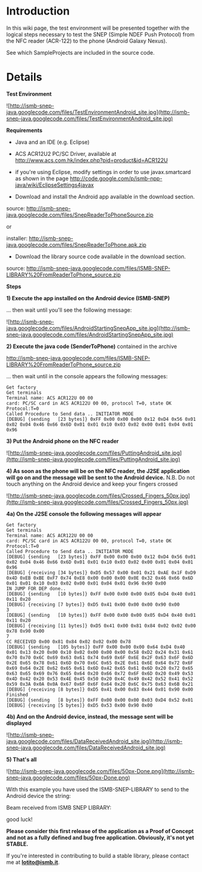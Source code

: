 # Introduction #

In this wiki page, the test environment will be presented together with the logical steps necessary to test the SNEP (Simple NDEF Push Protocol) from the NFC reader (ACR-122) to the phone (Android Galaxy Nexus).


See which SampleProjects are included in the source code.

# Details #

**Test Environment**

![http://ismb-snep-java.googlecode.com/files/TestEnvironmentAndroid_site.jpg](http://ismb-snep-java.googlecode.com/files/TestEnvironmentAndroid_site.jpg)


**Requirements**

- Java and an IDE (e.g. Eclipse)


- ACS ACR12U2 PC/SC Driver,
available at http://www.acs.com.hk/index.php?pid=product&id=ACR122U


- if you're using Eclipse, modify settings in order to use javax.smartcard
as shown in the page http://code.google.com/p/ismb-npp-java/wiki/EclipseSettings4javax


- Download and install the Android app available in the download section.

source: http://ismb-snep-java.googlecode.com/files/SnepReaderToPhoneSource.zip

or

installer: http://ismb-snep-java.googlecode.com/files/SnepReaderToPhone.apk.zip



- Download the library source code available in the download section.

source: http://ismb-snep-java.googlecode.com/files/ISMB-SNEP-LIBRARY%20FromReaderToPhone_source.zip



**Steps**

**1) Execute the app installed on the Android device (ISMB-SNEP)**

... then wait until you'll see the following message:

![http://ismb-snep-java.googlecode.com/files/AndroidStartingSnepApp_site.jpg](http://ismb-snep-java.googlecode.com/files/AndroidStartingSnepApp_site.jpg)

**2) Execute the java code (SenderToPhone)** contained in the archive

http://ismb-snep-java.googlecode.com/files/ISMB-SNEP-LIBRARY%20FromReaderToPhone_source.zip


... then wait until in the console appears the following messages:

```
Get factory
Get terminals
Terminal name: ACS ACR122U 00 00
card: PC/SC card in ACS ACR122U 00 00, protocol T=0, state OK
Protocol:T=0
Called Procedure to Send data .. INITIATOR MODE
[DEBUG] {sending   [23 bytes]} 0xFF 0x00 0x00 0x00 0x12 0xD4 0x56 0x01 0x02 0x04 0x46 0x66 0x6D 0x01 0x01 0x10 0x03 0x02 0x00 0x01 0x04 0x01 0x96 
```

**3) Put the Android phone on the NFC reader**

![http://ismb-snep-java.googlecode.com/files/PuttingAndroid_site.jpg](http://ismb-snep-java.googlecode.com/files/PuttingAndroid_site.jpg)


**4) As soon as the phone will be on the NFC reader, the J2SE application will go on and the message will be sent to the Android device.**
N.B. Do not touch anything on the Android device and keep your fingers crossed

![http://ismb-snep-java.googlecode.com/files/Crossed_Fingers_50px.jpg](http://ismb-snep-java.googlecode.com/files/Crossed_Fingers_50px.jpg)


**4a) On the J2SE console the following messages will appear**

```
Get factory
Get terminals
Terminal name: ACS ACR122U 00 00
card: PC/SC card in ACS ACR122U 00 00, protocol T=0, state OK
Protocol:T=0
Called Procedure to Send data .. INITIATOR MODE
[DEBUG] {sending   [23 bytes]} 0xFF 0x00 0x00 0x00 0x12 0xD4 0x56 0x01 0x02 0x04 0x46 0x66 0x6D 0x01 0x01 0x10 0x03 0x02 0x00 0x01 0x04 0x01 0x96 
[DEBUG] {receiving [34 bytes]} 0xD5 0x57 0x00 0x01 0x21 0xAE 0x1F 0xD9 0x4D 0xEB 0xBE 0xF7 0x74 0xE8 0x00 0x00 0x00 0x0E 0x32 0x46 0x66 0x6D 0x01 0x01 0x10 0x03 0x02 0x00 0x01 0x04 0x01 0x96 0x90 0x00 
IN JUMP FOR DEP done..
[DEBUG] {sending   [10 bytes]} 0xFF 0x00 0x00 0x00 0x05 0xD4 0x40 0x01 0x11 0x20 
[DEBUG] {receiving [7 bytes]} 0xD5 0x41 0x00 0x00 0x00 0x90 0x00 
3 
[DEBUG] {sending   [10 bytes]} 0xFF 0x00 0x00 0x00 0x05 0xD4 0x40 0x01 0x11 0x20 
[DEBUG] {receiving [11 bytes]} 0xD5 0x41 0x00 0x81 0x84 0x02 0x02 0x00 0x78 0x90 0x00 
7 
CC RECEIVED 0x00 0x81 0x84 0x02 0x02 0x00 0x78 
[DEBUG] {sending   [105 bytes]} 0xFF 0x00 0x00 0x00 0x64 0xD4 0x40 0x01 0x13 0x20 0x00 0x10 0x02 0x00 0x00 0x00 0x58 0xD2 0x24 0x31 0x61 0x70 0x70 0x6C 0x69 0x63 0x61 0x74 0x69 0x6F 0x6E 0x2F 0x63 0x6F 0x6D 0x2E 0x65 0x78 0x61 0x6D 0x70 0x6C 0x65 0x2E 0x61 0x6E 0x64 0x72 0x6F 0x69 0x64 0x2E 0x62 0x65 0x61 0x6D 0x42 0x65 0x61 0x6D 0x20 0x72 0x65 0x63 0x65 0x69 0x76 0x65 0x64 0x20 0x66 0x72 0x6F 0x6D 0x20 0x49 0x53 0x4D 0x42 0x20 0x53 0x4E 0x45 0x50 0x20 0x4C 0x49 0x42 0x52 0x41 0x52 0x59 0x3A 0x0A 0x0A 0x67 0x6F 0x6F 0x64 0x20 0x6C 0x75 0x63 0x6B 0x21 
[DEBUG] {receiving [8 bytes]} 0xD5 0x41 0x00 0x83 0x44 0x01 0x90 0x00 
Finished
[DEBUG] {sending   [8 bytes]} 0xFF 0x00 0x00 0x00 0x03 0xD4 0x52 0x01 
[DEBUG] {receiving [5 bytes]} 0xD5 0x53 0x00 0x90 0x00 
```

**4b) And on the Android device, instead, the message sent will be displayed**

![http://ismb-snep-java.googlecode.com/files/DataReceivedAndroid_site.jpg](http://ismb-snep-java.googlecode.com/files/DataReceivedAndroid_site.jpg)


**5) That's all**

![http://ismb-snep-java.googlecode.com/files/50px-Done.png](http://ismb-snep-java.googlecode.com/files/50px-Done.png)


With this example you have used the ISMB-SNEP-LIBRARY to send to the Android device the string:

Beam received from ISMB SNEP LIBRARY:

good luck!



**Please consider this first release of the application as a Proof of Concept and not as a fully defined and bug free application. Obviously, it's not yet STABLE.**



If you're interested in contributing to build a stable library, please contact me at **lotito@ismb.it**.